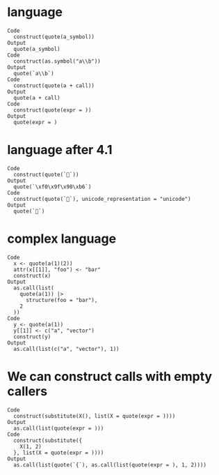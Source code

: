 # language

    Code
      construct(quote(a_symbol))
    Output
      quote(a_symbol)
    Code
      construct(as.symbol("a\\b"))
    Output
      quote(`a\\b`)
    Code
      construct(quote(a + call))
    Output
      quote(a + call)
    Code
      construct(quote(expr = ))
    Output
      quote(expr = )

# language after 4.1

    Code
      construct(quote(`🐶`))
    Output
      quote(`\xf0\x9f\x90\xb6`)
    Code
      construct(quote(`🐶`), unicode_representation = "unicode")
    Output
      quote(`🐶`)

# complex language

    Code
      x <- quote(a(1)(2))
      attr(x[[1]], "foo") <- "bar"
      construct(x)
    Output
      as.call(list(
        quote(a(1)) |>
          structure(foo = "bar"),
        2
      ))
    Code
      y <- quote(a(1))
      y[[1]] <- c("a", "vector")
      construct(y)
    Output
      as.call(list(c("a", "vector"), 1))

# We can construct calls with empty callers

    Code
      construct(substitute(X(), list(X = quote(expr = ))))
    Output
      as.call(list(quote(expr = )))
    Code
      construct(substitute({
        X(1, 2)
      }, list(X = quote(expr = ))))
    Output
      as.call(list(quote(`{`), as.call(list(quote(expr = ), 1, 2))))

